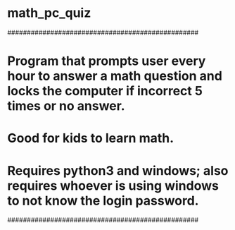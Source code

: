 # math_pc_quiz
#################################################
#  Program that prompts user every hour to answer a math question and locks the computer if incorrect 5 times or no answer.
#  Good for kids to learn math.
#  Requires python3 and windows; also requires whoever is using windows to not know the login password.
#################################################
